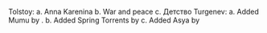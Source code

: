 Tolstoy:
  a. Anna Karenina
  b. War and peace
  c. Детство
Turgenev:
  a. Added Mumu by <pencale>.
  b. Added Spring Torrents by <yemelin>
  c. Added Asya by <bogonenko>
